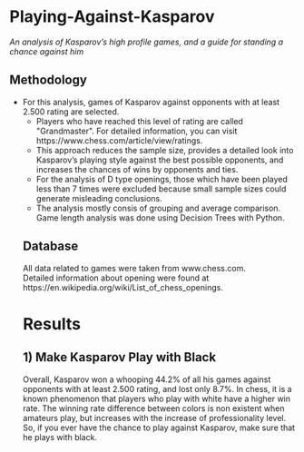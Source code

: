 <h1>Playing-Against-Kasparov</h1>
<i>An analysis of Kasparov’s high profile games, and a guide for standing a chance against him</i><br>
<h2>Methodology</h2>
<ul>
<li>For this analysis, games of Kasparov against opponents with at least 2.500 rating are selected.
  <ul>
  <li>Players who have reached this level of rating are called "Grandmaster". For detailed information, you can visit https://www.chess.com/article/view/ratings.</li>
  <li>This approach reduces the sample size, provides a detailed look into Kasparov’s playing style against the best possible opponents, and increases the chances of wins by opponents and ties.</li></li>
<li>For the analysis of D type openings, those which have been played less than 7 times were excluded because small sample sizes could generate misleading conclusions.</li>
<li>The analysis mostly consis of grouping and average comparison. Game length analysis was done using Decision Trees with Python.</li>
</ul>
<h2>Database</h2>
All data related to games were taken from www.chess.com.<br>
Detailed information about opening were found at https://en.wikipedia.org/wiki/List_of_chess_openings.<br>
<h1>Results</h1>
<h2>1) Make Kasparov Play with Black</h2>
Overall, Kasparov won a whooping 44.2% of all his games against opponents with at least 2.500 rating, and lost only 8.7%.
In chess, it is a known phenomenon that players who play with white have a higher win rate. The winning rate difference between colors is non existent when amateurs play, but increases with the increase of professionality level.
So, if you ever have the chance to play against Kasparov, make sure that he plays with black.

